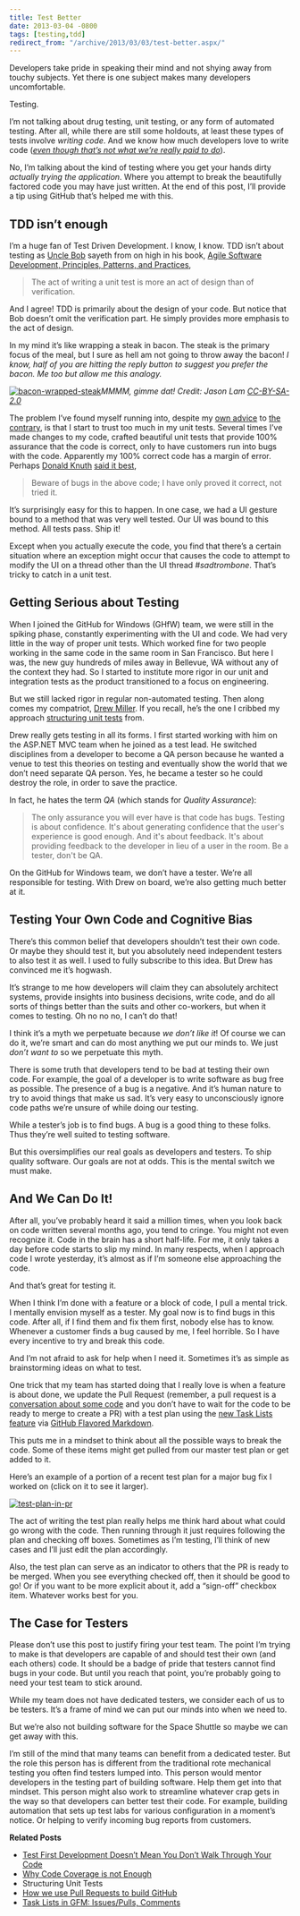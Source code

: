 ```yaml
---
title: Test Better
date: 2013-03-04 -0800
tags: [testing,tdd]
redirect_from: "/archive/2013/03/03/test-better.aspx/"
---
```


Developers take pride in speaking their mind and not shying away from touchy subjects. Yet there is one subject makes many developers
uncomfortable.

Testing.

I’m not talking about drug testing, unit testing, or any form of automated testing. After all, while there are still some holdouts, at
least these types of tests involve *writing code*. And we know how much developers love to write code ([_even though that’s not what we’re really paid to do_](https://haacked.com/archive/2010/08/26/not-paid-to-write-code.aspx/ "We're not paid to write code")).

No, I’m talking about the kind of testing where you get your hands dirty *actually trying the application*. Where you attempt to break the beautifully factored code you may have just written. At the end of this post, I’ll provide a tip using GitHub that’s helped me with this.

TDD isn’t enough
----------------

I’m a huge fan of Test Driven Development. I know, I know. TDD isn’t about testing as [Uncle Bob](https://sites.google.com/site/unclebobconsultingllc/ "Uncle Bob") sayeth from on high in his book, [Agile Software Development,
Principles, Patterns, and Practices](http://www.amazon.com/gp/product/0135974445/ref=as_li_ss_tl?ie=UTF8&camp=1789&creative=390957&creativeASIN=0135974445&linkCode=as2&tag=youvebeenhaac-20),

> The act of writing a unit test is more an act of design than of
> verification.

And I agree! TDD is primarily about the design of your code. But notice that Bob doesn’t omit the verification part. He simply provides more emphasis to the act of design.

In my mind it’s like wrapping a steak in bacon. The steak is the primary focus of the meal, but I sure as hell am not going to throw away the bacon! *I know, half of you are hitting the reply button to suggest you prefer the bacon. Me too but allow me this analogy.*

[![bacon-wrapped-steak](https://haacked.com/images/haacked_com/WindowsLiveWriter/Test-Better_9083/bacon-wrapped-steak_thumb.jpg "bacon-wrapped-steak")](http://www.flickr.com/photos/mesohungry/4267332997/)*MMMM, gimme dat! Credit: Jason Lam [CC-BY-SA-2.0](http://creativecommons.org/licenses/by-sa/2.0/)*

The problem I’ve found myself running into, despite my [own advice](https://haacked.com/archive/2004/06/09/test-first-development-doesnt-mean-you-dont-walk-through-your-code.aspx/ "Walkthrough your code") to [the contrary](https://haacked.com/archive/2004/11/03/codecoverageisnotenough.aspx "Code Coverage is not enough"),
is that I start to trust too much in my unit tests. Several times I’ve made changes to my code, crafted beautiful unit tests that provide 100% assurance that the code is correct, only to have customers run into bugs with the code. Apparently my 100% correct code has a margin of error. Perhaps [Donald Knuth](http://en.wikipedia.org/wiki/Donald_Knuth "Donald Knuth") [said it
best](http://www-cs-faculty.stanford.edu/~knuth/faq.html "Knuth FAQ"),

> Beware of bugs in the above code; I have only proved it correct, not
> tried it.

It’s surprisingly easy for this to happen. In one case, we had a UI gesture bound to a method that was very well tested. Our UI was bound to this method. All tests pass. Ship it!

Except when you actually execute the code, you find that there’s a certain situation where an exception might occur that causes the code to attempt to modify the UI on a thread other than the UI thread *\#sadtrombone*. That’s tricky to catch in a unit test.

Getting Serious about Testing
-----------------------------

When I joined the GitHub for Windows (GHfW) team, we were still in the spiking phase, constantly experimenting with the UI and code. We had very little in the way of proper unit tests. Which worked fine for two people working in the same code in the same room in San Francisco. But here I was, the new guy hundreds of miles away in Bellevue, WA without any of the context they had. So I started to institute more rigor in our unit and integration tests as the product transitioned to a focus on engineering.

But we still lacked rigor in regular non-automated testing. Then along comes my compatriot, [Drew Miller](https://twitter.com/halfogre "AnglicanGeek on Twitter"). If you recall, he’s the one I cribbed my approach [structuring unit tests](https://haacked.com/archive/2012/01/02/structuring-unit-tests.aspx/ "Structuring Unit Tests") from.

Drew really gets testing in all its forms. I first started working with him on the ASP.NET MVC team when he joined as a test lead. He switched disciplines from a developer to become a QA person because he wanted a venue to test this theories on testing and eventually show the world that we don’t need separate QA person. Yes, he became a tester so he could destroy the role, in order to save the practice.

In fact, he hates the term *QA* (which stands for *Quality Assurance*):

> The only assurance you will ever have is that code has bugs. Testing
> is about confidence. It's about generating confidence that the user's
> experience is good enough. And it's about feedback. It's about
> providing feedback to the developer in lieu of a user in the room. Be
> a tester, don't be QA.

On the GitHub for Windows team, we don’t have a tester. We’re all responsible for testing. With Drew on board, we’re also getting much
better at it.

Testing Your Own Code and Cognitive Bias
----------------------------------------

There’s this common belief that developers shouldn’t test their own code. Or maybe they should test it, but you absolutely need independent testers to also test it as well. I used to fully subscribe to this idea. But Drew has convinced me it’s hogwash.

It’s strange to me how developers will claim they can absolutely architect systems, provide insights into business decisions, write code, and do all sorts of things better than the suits and other co-workers, but when it comes to testing. Oh no no no, I can’t do that!

I think it’s a myth we perpetuate because *we don’t like it*! Of course we can do it, we’re smart and can do most anything we put our minds to. We just *don’t want to* so we perpetuate this myth.

There is some truth that developers tend to be bad at testing their own code. For example, the goal of a developer is to write software as bug free as possible. The presence of a bug is a negative. And it’s human nature to try to avoid things that make us sad. It’s very easy to unconsciously ignore code paths we’re unsure of while doing our testing.

While a tester’s job is to find bugs. A bug is a good thing to these folks. Thus they’re well suited to testing software.

But this oversimplifies our real goals as developers and testers. To ship quality software. Our goals are not at odds. This is the mental switch we must make.

And We Can Do It!
-----------------

After all, you’ve probably heard it said a million times, when you look back on code written several months ago, you tend to cringe. You might not even recognize it. Code in the brain has a short half-life. For me, it only takes a day before code starts to slip my mind. In many respects, when I approach code I wrote yesterday, it’s almost as if I’m someone else approaching the code.

And that’s great for testing it.

When I think I’m done with a feature or a block of code, I pull a mental trick. I mentally envision myself as a tester. My goal now is to find bugs in this code. After all, if I find them and fix them first, nobody else has to know. Whenever a customer finds a bug caused by me, I feel horrible. So I have every incentive to try and break this code.

And I’m not afraid to ask for help when I need it. Sometimes it’s as simple as brainstorming ideas on what to test.

One trick that my team has started doing that I really love is when a feature is about done, we update the Pull Request (remember, a pull request is a [conversation about some code](https://github.com/blog/1124-how-we-use-pull-requests-to-build-github "How we use Pull Requests") and you don’t have to wait for the code to be ready to merge to create a PR) with a test plan using the [new Task Lists feature](https://github.com/blog/1375-task-lists-in-gfm-issues-pulls-comments "Task Lists") via [GitHub Flavored
Markdown](http://github.github.com/github-flavored-markdown/ "GHFM").

This puts me in a mindset to think about all the possible ways to break the code. Some of these items might get pulled from our master test plan or get added to it.

Here’s an example of a portion of a recent test plan for a major bug fix I worked on (click on it to see it larger).

[![test-plan-in-pr](https://haacked.com/images/haacked_com/WindowsLiveWriter/Test-Better_9083/test-plan-in-pr_thumb.png "test-plan-in-pr")](https://haacked.com/images/haacked_com/WindowsLiveWriter/Test-Better_9083/test-plan-in-pr_2.png)

The act of writing the test plan really helps me think hard about what could go wrong with the code. Then running through it just requires following the plan and checking off boxes. Sometimes as I’m testing, I’ll think of new cases and I’ll just edit the plan accordingly.

Also, the test plan can serve as an indicator to others that the PR is ready to be merged. When you see everything checked off, then it should be good to go! Or if you want to be more explicit about it, add a “sign-off” checkbox item. Whatever works best for you.

The Case for Testers
--------------------

Please don’t use this post to justify firing your test team. The point I’m trying to make is that developers are capable of and should test their own (and each others) code. It should be a badge of pride that testers cannot find bugs in your code. But until you reach that point, you’re probably going to need your test team to stick around.

While my team does not have dedicated testers, we consider each of us to be testers. It’s a frame of mind we can put our minds into when we need to.

But we’re also not building software for the Space Shuttle so maybe we can get away with this.

I’m still of the mind that many teams can benefit from a dedicated tester. But the role this person has is different from the traditional rote mechanical testing you often find testers lumped into. This person would mentor developers in the testing part of building software. Help them get into that mindset. This person might also work to streamline whatever crap gets in the way so that developers can better test their code. For example, building automation that sets up test labs for various configuration in a moment’s notice. Or helping to verify incoming bug reports from customers.

**Related Posts**

-   [Test First Development Doesn’t Mean You Don’t Walk Through Your
    Code](https://haacked.com/archive/2004/06/09/test-first-development-doesnt-mean-you-dont-walk-through-your-code.aspx/ "Walk through your code")
-   [Why Code Coverage is not
    Enough](https://haacked.com/archive/2004/11/03/codecoverageisnotenough.aspx/ "Why Code Coverage is not Enough")
-   Structuring Unit Tests
-   [How we use Pull Requests to build
    GitHub](https://github.com/blog/1124-how-we-use-pull-requests-to-build-github "Pull Requests at GitHub")
-   [Task Lists in GFM: Issues/Pulls,
    Comments](https://github.com/blog/1375-task-lists-in-gfm-issues-pulls-comments "Task Lists in GFM")
